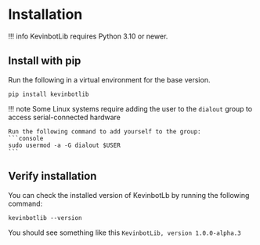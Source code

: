 # Installation

!!! info
    KevinbotLib requires Python 3.10 or newer.

## Install with pip

Run the following in a virtual environment for the base version.
```console
pip install kevinbotlib
```


!!! note
    Some Linux systems require adding the user to the `dialout` group to access serial-connected hardware

    Run the following command to add yourself to the group:
    ```console
    sudo usermod -a -G dialout $USER
    ```

## Verify installation
You can check the installed version of KevinbotLb by running the following command:
```console
kevinbotlib --version
```

You should see something like this `KevinbotLib, version 1.0.0-alpha.3`